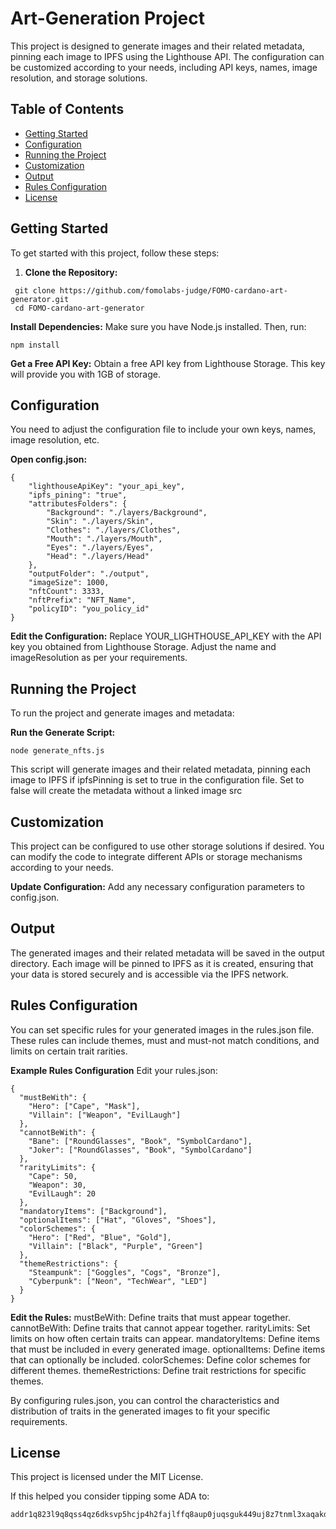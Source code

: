 ﻿# Art-Generation Project

This project is designed to generate images and their related metadata, pinning each image to IPFS using the Lighthouse API. The configuration can be customized according to your needs, including API keys, names, image resolution, and storage solutions.

## Table of Contents

- [Getting Started](#getting-started)
- [Configuration](#configuration)
- [Running the Project](#running-the-project)
- [Customization](#customization)
- [Output](#output)
- [Rules Configuration](#rules-configuration)
- [License](#license)

## Getting Started

To get started with this project, follow these steps:

1. **Clone the Repository:**
  ```
   git clone https://github.com/fomolabs-judge/FOMO-cardano-art-generator.git
   cd FOMO-cardano-art-generator
  ```

**Install Dependencies:**
Make sure you have Node.js installed. Then, run:

```
npm install
```

**Get a Free API Key:**
Obtain a free API key from Lighthouse Storage. This key will provide you with 1GB of storage.

## Configuration
You need to adjust the configuration file to include your own keys, names, image resolution, etc.

**Open config.json:**

```
{
    "lighthouseApiKey": "your_api_key",
    "ipfs_pining": "true",
    "attributesFolders": {
        "Background": "./layers/Background",
        "Skin": "./layers/Skin",
        "Clothes": "./layers/Clothes",
        "Mouth": "./layers/Mouth",
        "Eyes": "./layers/Eyes",
        "Head": "./layers/Head"
    },
    "outputFolder": "./output",
    "imageSize": 1000,
    "nftCount": 3333,
    "nftPrefix": "NFT_Name",
    "policyID": "you_policy_id"
}
```
**Edit the Configuration:**
Replace YOUR_LIGHTHOUSE_API_KEY with the API key you obtained from Lighthouse Storage. Adjust the name and imageResolution as per your requirements.

## Running the Project
To run the project and generate images and metadata:

**Run the Generate Script:**

```
node generate_nfts.js
```
This script will generate images and their related metadata, pinning each image to IPFS if ipfsPinning is set to true in the configuration file.
Set to false will create the metadata without a linked image src

## Customization
This project can be configured to use other storage solutions if desired. You can modify the code to integrate different APIs or storage mechanisms according to your needs.

**Update Configuration:**
Add any necessary configuration parameters to config.json.

## Output
The generated images and their related metadata will be saved in the output directory. Each image will be pinned to IPFS as it is created, ensuring that your data is stored securely and is accessible via the IPFS network.

## Rules Configuration
You can set specific rules for your generated images in the rules.json file. These rules can include themes, must and must-not match conditions, and limits on certain trait rarities.

**Example Rules Configuration**
Edit your rules.json:

```
{
  "mustBeWith": {
    "Hero": ["Cape", "Mask"],
    "Villain": ["Weapon", "EvilLaugh"]
  },
  "cannotBeWith": {
    "Bane": ["RoundGlasses", "Book", "SymbolCardano"],
    "Joker": ["RoundGlasses", "Book", "SymbolCardano"]
  },
  "rarityLimits": {
    "Cape": 50,
    "Weapon": 30,
    "EvilLaugh": 20
  },
  "mandatoryItems": ["Background"],
  "optionalItems": ["Hat", "Gloves", "Shoes"],
  "colorSchemes": {
    "Hero": ["Red", "Blue", "Gold"],
    "Villain": ["Black", "Purple", "Green"]
  },
  "themeRestrictions": {
    "Steampunk": ["Goggles", "Cogs", "Bronze"],
    "Cyberpunk": ["Neon", "TechWear", "LED"]
  }
}

```

**Edit the Rules:**
mustBeWith: Define traits that must appear together.
cannotBeWith: Define traits that cannot appear together.
rarityLimits: Set limits on how often certain traits can appear.
mandatoryItems: Define items that must be included in every generated image.
optionalItems: Define items that can optionally be included.
colorSchemes: Define color schemes for different themes.
themeRestrictions: Define trait restrictions for specific themes.

By configuring rules.json, you can control the characteristics and distribution of traits in the generated images to fit your specific requirements.

## License
This project is licensed under the MIT License.

If this helped you consider tipping some ADA to:
```
addr1q823l9q8qss4qz6dksvp5hcjp4h2fajlffq8aup0juqsguk449uj8z7tnml3xaqakdvhjuugfd2g9xd25e6zf4huamfset7h3z
```
